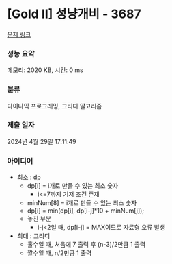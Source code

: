# [Gold II] 성냥개비 - 3687 

[문제 링크](https://www.acmicpc.net/problem/3687) 

### 성능 요약

메모리: 2020 KB, 시간: 0 ms

### 분류

다이나믹 프로그래밍, 그리디 알고리즘

### 제출 일자

2024년 4월 29일 17:11:49

### 아이디어

- 최소 : dp
  - dp[i] = i개로 만들 수 있는 최소 숫자
    - i<=7까지 기저 조건 존재
  - minNum[8] = i개로 만들 수 있는 최소 숫자
  - dp[i] = min(dp[i], dp[i-j]*10 + minNum[j]);
  - 놓친 부분
    - i-j<2일 때, dp[i-j] = MAX이므로 자료형 오류 발생
- 최대 : 그리디
  - 홀수일 때, 처음에 7 출력 후 (n-3)/2만큼 1 출력
  - 짤수일 때, n/2만큼 1 출력
